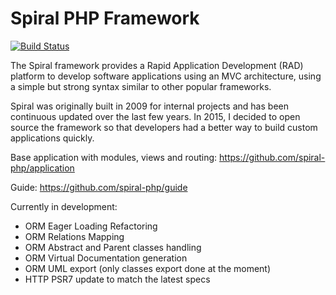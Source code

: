 Spiral PHP Framework
=======================
[![Build Status](https://travis-ci.org/spiral/spiral.svg?branch=master)](https://travis-ci.org/spiral-php/spiral)

The Spiral framework provides a Rapid Application Development (RAD) platform to develop software applications 
using an MVC architecture, using a simple but strong syntax similar to other popular frameworks.

Spiral was originally built in 2009 for internal projects and has been continuous updated over the last
 few years. In 2015, I decided to open source the framework so that developers had a better way to build
  custom applications quickly.  

Base application with modules, views and routing: https://github.com/spiral-php/application

Guide: https://github.com/spiral-php/guide

Currently in development:
- ORM Eager Loading Refactoring
- ORM Relations Mapping
- ORM Abstract and Parent classes handling
- ORM Virtual Documentation generation
- ORM UML export (only classes export done at the moment)
- HTTP PSR7 update to match the latest specs
